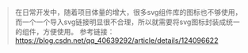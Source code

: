 > 在日常开发中，随着项目体量的增大，很多svg组件库的图标也不够使用，而一个一个导入svg链接明显很不合理，所以就需要将svg图标封装成统一的组件，方便使用。
>参考链接：https://blog.csdn.net/qq_40639292/article/details/124096622
